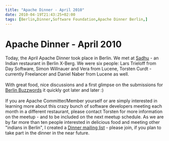 ```yaml
---
title: "Apache Dinner - April 2010"
date: 2010-04-19T21:43:25+02:00
tags: [Berlin,Dinner,Software Foundation,Apache Dinner Berlin,]
---
```


# Apache Dinner - April 2010


Today, the April Apache Dinner took place in Berlin. We met at <a 
href="http://www.qype.com/place/260473-Sadhu-Berlin">Sadhu</a> - an Indian restaurant in Berlin X-Berg. We were six 
people: Lars Trieloff from Day Software, Simon Willnauer and Vera from Lucene, Torsten Curdt - currently Freelancer and 
Daniel Naber from Lucene as well.<br><br>With great food, nice discussions and a first glimpse on the submissions for 
<a href="http://berlinbuzzwords.de">Berlin Buzzwords</a> it quickly got later and later :)<br><br>If you are Apache 
Committer/Member yourself or are simply interested in learning more about this crazy bunch of software developers 
meeting each month in a different restaurant, please contact Torsten for more information on the meetup - and to be 
included on the next meetup schedule. As we are by far more than ten people interested in delicious food and meeting 
other "indians in Berlin", I created a <a href="http://lists.isabel-drost.de/mailman/listinfo/apachedinner">Dinner 
mailing list</a> - please join, if you plan to take part in the dinner in the near future.
